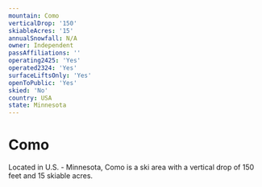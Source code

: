 ```yaml
---
mountain: Como
verticalDrop: '150'
skiableAcres: '15'
annualSnowfall: N/A
owner: Independent
passAffiliations: ''
operating2425: 'Yes'
operated2324: 'Yes'
surfaceLiftsOnly: 'Yes'
openToPublic: 'Yes'
skied: 'No'
country: USA
state: Minnesota
---
```


# Como

Located in U.S. - Minnesota, Como is a ski area with a vertical drop of 150 feet and 15 skiable acres.
